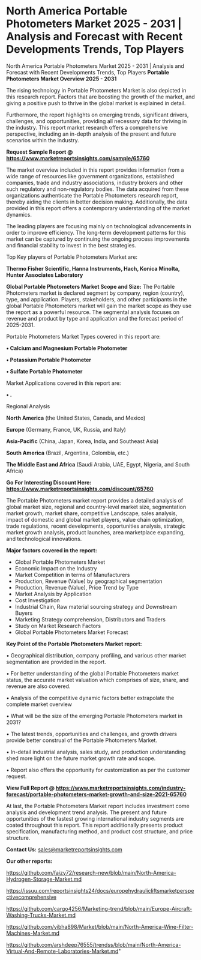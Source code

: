 # North America Portable Photometers Market 2025 - 2031 | Analysis and Forecast with Recent Developments Trends, Top Players
 North America Portable Photometers Market 2025 - 2031 | Analysis and Forecast with Recent Developments Trends, Top Players
<Strong> Portable Photometers Market Overview 2025 - 2031</strong>

The rising technology in Portable Photometers Market is also depicted in this research report. Factors that are boosting the growth of the market, and giving a positive push to thrive in the global market is explained in detail.

Furthermore, the report highlights on emerging trends, significant drivers, challenges, and opportunities, providing all necessary data for thriving in the industry. This report market research offers a comprehensive perspective, including an in-depth analysis of the present and future scenarios within the industry.

<strong>Request Sample Report @ <a href=https://www.marketreportsinsights.com/sample/65760>https://www.marketreportsinsights.com/sample/65760</a></strong>

The market overview included in this report provides information from a wide range of resources like government organizations, established companies, trade and industry associations, industry brokers and other such regulatory and non-regulatory bodies. The data acquired from these organizations authenticate the Portable Photometers research report, thereby aiding the clients in better decision making. Additionally, the data provided in this report offers a contemporary understanding of the market dynamics.

The leading players are focusing mainly on technological advancements in order to improve efficiency. The long-term development patterns for this market can be captured by continuing the ongoing process improvements and financial stability to invest in the best strategies.

Top Key players of Portable Photometers Market are:

<strong>Thermo Fisher Scientific, Hanna Instruments, Hach, Konica Minolta, Hunter Associates Laboratory</strong>

<strong><b>Global Portable Photometers Market Scope and Size:</b></strong>
The Portable Photometers market is declared segment by company, region (country), type, and application. Players, stakeholders, and other participants in the global Portable Photometers market will gain the market scope as they use the report as a powerful resource. The segmental analysis focuses on revenue and product by type and application and the forecast period of 2025-2031.

Portable Photometers Market Types covered in this report are:

<strong>• Calcium and Magnesium Portable Photometer

• Potassium Portable Photometer

• Sulfate Portable Photometer</strong>

Market Applications covered in this report are:

<strong>• .</strong> 

Regional Analysis

<strong>North America</strong> (the United States, Canada, and Mexico)

<strong>Europe</strong> (Germany, France, UK, Russia, and Italy)

<strong>Asia-Pacific</strong> (China, Japan, Korea, India, and Southeast Asia)

<strong>South America</strong> (Brazil, Argentina, Colombia, etc.)

<strong>The Middle East and Africa</strong> (Saudi Arabia, UAE, Egypt, Nigeria, and South Africa)

<strong>Go For Interesting Discount Here: <a href=https://www.marketreportsinsights.com/discount/65760>https://www.marketreportsinsights.com/discount/65760</a></strong>

The Portable Photometers market report provides a detailed analysis of global market size, regional and country-level market size, segmentation market growth, market share, competitive Landscape, sales analysis, impact of domestic and global market players, value chain optimization, trade regulations, recent developments, opportunities analysis, strategic market growth analysis, product launches, area marketplace expanding, and technological innovations.

<strong><b>Major factors covered in the report:</b></strong>
<ul>
  <li>Global Portable Photometers Market </li>
  <li>Economic Impact on the Industry</li>
  <li>Market Competition in terms of Manufacturers</li>
  <li>Production, Revenue (Value) by geographical segmentation</li>
  <li>Production, Revenue (Value), Price Trend by Type</li>
  <li>Market Analysis by Application</li>
  <li>Cost Investigation</li>
  <li>Industrial Chain, Raw material sourcing strategy and Downstream Buyers</li>
  <li>Marketing Strategy comprehension, Distributors and Traders</li>
  <li>Study on Market Research Factors</li>
  <li>Global Portable Photometers Market Forecast</li>
</ul>

<strong><b>Key Point of the Portable Photometers Market report:</b></strong>

• Geographical distribution, company profiling, and various other market segmentation are provided in the report.

• For better understanding of the global Portable Photometers market status, the accurate market valuation which comprises of size, share, and revenue are also covered.

• Analysis of the competitive dynamic factors better extrapolate the complete market overview

• What will be the size of the emerging Portable Photometers market in 2031?

• The latest trends, opportunities and challenges, and growth drivers provide better construal of the Portable Photometers Market.

• In-detail industrial analysis, sales study, and production understanding shed more light on the future market growth rate and scope.

• Report also offers the opportunity for customization as per the customer request.

<strong><b>View Full Report @ <a href=https://www.marketreportsinsights.com/industry-forecast/portable-photometers-market-growth-and-size-2021-65760>https://www.marketreportsinsights.com/industry-forecast/portable-photometers-market-growth-and-size-2021-65760</a></b></strong>


At last, the Portable Photometers Market report includes investment come analysis and development trend analysis. The present and future opportunities of the fastest growing international industry segments are coated throughout this report. This report additionally presents product specification, manufacturing method, and product cost structure, and price structure.

<strong>Contact Us:</strong>
sales@marketreportsinsights.com

<strong>Our other reports:</strong>

<a href=https://github.com/faizy72/research-new/blob/main/North-America-Hydrogen-Storage-Market.md>https://github.com/faizy72/research-new/blob/main/North-America-Hydrogen-Storage-Market.md</a>

<a href=https://issuu.com/reportsinsights24/docs/europehydraulicliftsmarketperspectivecomprehensive>https://issuu.com/reportsinsights24/docs/europehydraulicliftsmarketperspectivecomprehensive</a>

<a href=https://github.com/cargo4256/Marketing-trend/blob/main/Europe-Aircraft-Washing-Trucks-Market.md>https://github.com/cargo4256/Marketing-trend/blob/main/Europe-Aircraft-Washing-Trucks-Market.md</a>

<a href=https://github.com/vibha898/Market/blob/main/North-America-Wine-Filter-Machines-Market.md>https://github.com/vibha898/Market/blob/main/North-America-Wine-Filter-Machines-Market.md</a>

<a href=https://github.com/arshdeep76555/trendss/blob/main/North-America-Virtual-And-Remote-Laboratories-Market.md>https://github.com/arshdeep76555/trendss/blob/main/North-America-Virtual-And-Remote-Laboratories-Market.md</a>"
